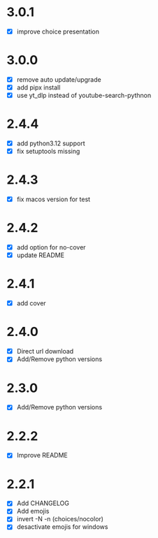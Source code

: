# 3.0.1

- [x] improve choice presentation

# 3.0.0

- [x] remove auto update/upgrade
- [x] add pipx install
- [x] use yt_dlp instead of youtube-search-pythnon

# 2.4.4

- [x] add python3.12 support
- [x] fix setuptools missing

# 2.4.3

- [x] fix macos  version for test

# 2.4.2

- [x] add option for no-cover
- [x] update README

# 2.4.1

- [x] add cover

# 2.4.0

- [x] Direct url download
- [x] Add/Remove python versions

# 2.3.0

- [x] Add/Remove python versions

# 2.2.2

- [x] Improve README

# 2.2.1

- [x] Add CHANGELOG
- [x] Add emojis
- [x] invert -N -n (choices/nocolor)
- [x] desactivate emojis for windows
